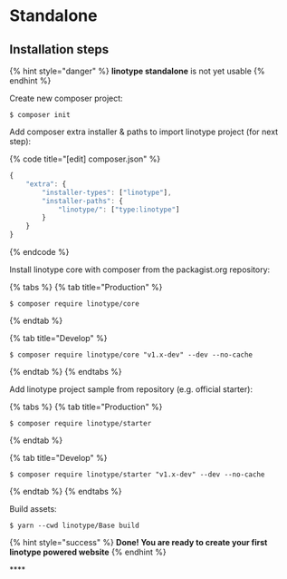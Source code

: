 # Standalone

## Installation steps

{% hint style="danger" %}
**linotype standalone** is not yet usable
{% endhint %}

Create new composer project:

```
$ composer init
```

Add composer extra installer & paths to import linotype project \(for next step\):

{% code title="\[edit\] composer.json" %}
```javascript
{
    "extra": {
        "installer-types": ["linotype"],
        "installer-paths": {
            "linotype/": ["type:linotype"]
        }
    }
}
```
{% endcode %}

Install linotype core with composer from the packagist.org repository:

{% tabs %}
{% tab title="Production" %}
```
$ composer require linotype/core
```
{% endtab %}

{% tab title="Develop" %}
```
$ composer require linotype/core "v1.x-dev" --dev --no-cache
```
{% endtab %}
{% endtabs %}

Add linotype project sample from repository \(e.g. official starter\):

{% tabs %}
{% tab title="Production" %}
```
$ composer require linotype/starter
```
{% endtab %}

{% tab title="Develop" %}
```
$ composer require linotype/starter "v1.x-dev" --dev --no-cache
```
{% endtab %}
{% endtabs %}

Build assets:

```text
$ yarn --cwd linotype/Base build
```



{% hint style="success" %}
**Done! You are ready to create your first linotype powered website**
{% endhint %}

\*\*\*\*

